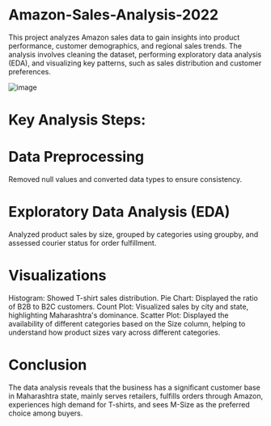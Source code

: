 # Amazon-Sales-Analysis-2022
This project analyzes Amazon sales data to gain insights into product performance, customer demographics, and regional sales trends. The analysis involves cleaning the dataset, performing exploratory data analysis (EDA), and visualizing key patterns, such as sales distribution and customer preferences.


![image](https://github.com/user-attachments/assets/1fd90e91-d396-4bff-b807-35b1f68643c3)


# Key Analysis Steps:
 
# Data Preprocessing
Removed null values and converted data types to ensure consistency.

# Exploratory Data Analysis (EDA)

Analyzed product sales by size, grouped by categories using groupby, and assessed courier status for order fulfillment.

# Visualizations

Histogram: Showed T-shirt sales distribution.
Pie Chart: Displayed the ratio of B2B to B2C customers.
Count Plot: Visualized sales by city and state, highlighting Maharashtra's dominance.
Scatter Plot: Displayed the availability of different categories based on the Size column, helping to understand how product sizes vary across different categories.

# Conclusion
The data analysis reveals that the business has a significant customer base in Maharashtra state, mainly serves retailers, fulfills orders through Amazon, experiences high demand for T-shirts, and sees M-Size as the preferred choice among buyers.
